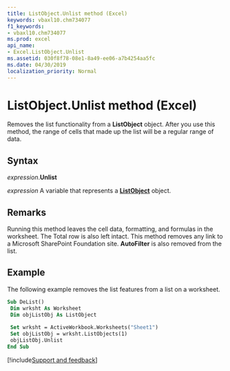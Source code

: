 ```yaml
---
title: ListObject.Unlist method (Excel)
keywords: vbaxl10.chm734077
f1_keywords:
- vbaxl10.chm734077
ms.prod: excel
api_name:
- Excel.ListObject.Unlist
ms.assetid: 030f8f78-08e1-8a49-ee06-a7b4254aa5fc
ms.date: 04/30/2019
localization_priority: Normal
---
```



# ListObject.Unlist method (Excel)

Removes the list functionality from a **ListObject** object. After you use this method, the range of cells that made up the list will be a regular range of data.


## Syntax

_expression_.**Unlist**

_expression_ A variable that represents a **[ListObject](Excel.ListObject.md)** object.


## Remarks

Running this method leaves the cell data, formatting, and formulas in the worksheet. The Total row is also left intact. This method removes any link to a Microsoft SharePoint Foundation site. **AutoFilter** is also removed from the list.


## Example

The following example removes the list features from a list on a worksheet.

```vb
Sub DeList() 
 Dim wrksht As Worksheet 
 Dim objListObj As ListObject 
 
 Set wrksht = ActiveWorkbook.Worksheets("Sheet1") 
 Set objListObj = wrksht.ListObjects(1) 
 objListObj.Unlist 
End Sub
```




[!include[Support and feedback](~/includes/feedback-boilerplate.md)]